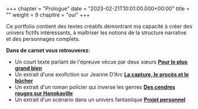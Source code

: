 +++
chapter = "Prologue"
date = "2023-02-21T10:01:00.000+00:00"
title = "" 
weight = 9
chapitre = "oui"
+++

Ce portfolio contient des textes créatifs démontrant ma capacité à créer des univers fictifs intéressants, à maîtriser les notions de la structure narrative et des personnages complets. 

**Dans de carnet vous retrouverez:**

  * Un court texte parlant de l'épreuve vécue par deux sœurs 	**[Pour le plus grand bien](https://gabrielle-lahaie.github.io/LeCarnetPortfolio/post2/)**
  * Un extrait d'une exofiction sur Jeanne D'Arc 	**[La capture, le procès et le bûcher](https://gabrielle-lahaie.github.io/LeCarnetPortfolio/post3/)**
  * Un extrait d'un roman policier qui inverse les genres 	**[Des cendres rouges sur Hanokaville](https://gabrielle-lahaie.github.io/LeCarnetPortfolio/post4/)**
  * Un extrait d'un scénario dans un univers fantastique 	**[Projet personnel](https://gabrielle-lahaie.github.io/LeCarnetPortfolio/post5/)**






